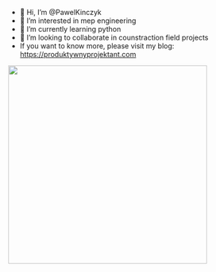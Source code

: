 - 👋 Hi, I’m @PawelKinczyk
- 👀 I’m interested in mep engineering
- 🌱 I’m currently learning python
- 💞️ I’m looking to collaborate in counstraction field projects
- If you want to know more, please visit my blog: https://produktywnyprojektant.com

<img src="https://github-readme-stats.vercel.app/api?username=PawelKinczyk&show_icons=true&theme=default" width="400">

<!---
PawelKinczyk/PawelKinczyk is a ✨ special ✨ repository because its `README.md` (this file) appears on your GitHub profile.
You can click the Preview link to take a look at your changes.
--->
